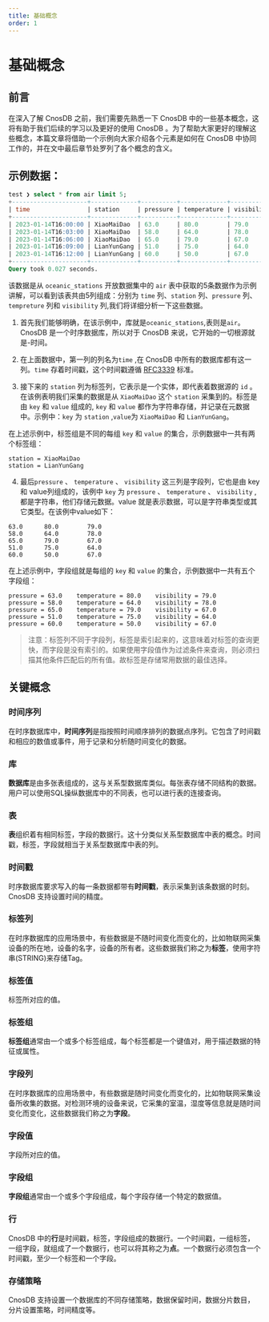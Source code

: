 ```yaml
---
title: 基础概念
order: 1
---
```


# 基础概念

## 前言

在深入了解 CnosDB 之前，我们需要先熟悉一下 CnosDB 中的一些基本概念，这将有助于我们后续的学习以及更好的使用 CnosDB 。为了帮助大家更好的理解这些概念，本篇文章将借助一个示例向大家介绍各个元素是如何在 CnosDB 中协同工作的，并在文中最后章节处罗列了各个概念的含义。

## 示例数据：

```sql
test ❯ select * from air limit 5;
+---------------------+-------------+----------+-------------+------------+
| time                | station     | pressure | temperature | visibility |
+---------------------+-------------+----------+-------------+------------+
| 2023-01-14T16:00:00 | XiaoMaiDao  | 63.0     | 80.0        | 79.0       |
| 2023-01-14T16:03:00 | XiaoMaiDao  | 58.0     | 64.0        | 78.0       |
| 2023-01-14T16:06:00 | XiaoMaiDao  | 65.0     | 79.0        | 67.0       |
| 2023-01-14T16:09:00 | LianYunGang | 51.0     | 75.0        | 64.0       |
| 2023-01-14T16:12:00 | LianYunGang | 60.0     | 50.0        | 67.0       |
+---------------------+-------------+----------+-------------+------------+
Query took 0.027 seconds.
```

该数据是从 `oceanic_stations` 开放数据集中的 `air` 表中获取的5条数据作为示例讲解，可以看到该表共由5列组成：分别为 `time` 列、`station` 列、`pressure` 列、`tempreture` 列和 `visibility` 列,我们将详细分析一下这些数据。

1. 首先我们能够明确，在该示例中，库就是`oceanic_stations`,表则是`air`。CnosDB 是一个时序数据库，所以对于 CnosDB 来说，它开始的一切根源就是-时间。

2. 在上面数据中，第一列的列名为`time` ,在 CnosDB 中所有的数据库都有这一列。`time` 存着时间戳，这个时间戳遵循 [RFC3339](https://www.ietf.org/rfc/rfc3339.txt) 标准。

3. 接下来的 `station` 列为标签列，它表示是一个实体，即代表着数据源的 `id` 。在该例表明我们采集的数据是从 `XiaoMaiDao` 这个 `station` 采集到的。标签是由 `key` 和 `value` 组成的, `key` 和 `value` 都作为字符串存储，并记录在元数据中。示例中：`key` 为 `station` ,`value`为 `XiaoMaiDao` 和 `LianYunGang`。

在上述示例中，标签组是不同的每组 `key` 和 `value` 的集合，示例数据中一共有两个标签组：

```text
station = XiaoMaiDao
station = LianYunGang
```

4. 最后`pressure` 、 `temperature` 、 `visibility` 这三列是字段列，它也是由 key 和 value列组成的，该例中 `key` 为 `pressure` 、 `temperature` 、 `visibility` ,都是字符串，他们存储元数据。value 就是表示数据，可以是字符串类型或其它类型。在该例中value如下：

```text
63.0      80.0        79.0       
58.0      64.0        78.0       
65.0      79.0        67.0       
51.0      75.0        64.0       
60.0      50.0        67.0       
```

在上述示例中，字段组就是每组的 `key` 和 `value` 的集合，示例数据中一共有五个字段组：

```text
pressure = 63.0    temperature = 80.0    visibility = 79.0       
pressure = 58.0    temperature = 64.0    visibility = 78.0       
pressure = 65.0    temperature = 79.0    visibility = 67.0       
pressure = 51.0    temperature = 75.0    visibility = 64.0       
pressure = 60.0    temperature = 50.0    visibility = 67.0       
```

> 注意：标签列不同于字段列，标签是索引起来的，这意味着对标签的查询更快，而字段是没有索引的。如果使用字段值作为过滤条件来查询，则必须扫描其他条件匹配后的所有值。故标签是存储常用数据的最佳选择。

## 关键概念

### 时间序列

在时序数据库中，**时间序列**是指按照时间顺序排列的数据点序列。它包含了时间戳和相应的数值或事件，用于记录和分析随时间变化的数据。

### 库

**数据库**是由多张表组成的，这与关系型数据库类似。每张表存储不同结构的数据。用户可以使用SQL操纵数据库中的不同表，也可以进行表的连接查询。

### 表

**表**组织着有相同标签，字段的数据行。这十分类似关系型数据库中表的概念。时间戳，标签，字段就相当于关系型数据库中表的列。

### 时间戳

时序数据库要求写入的每一条数据都带有**时间戳**，表示采集到该条数据的时刻。CnosDB 支持设置时间的精度。

### 标签列

在时序数据库的应用场景中，有些数据是不随时间变化而变化的，比如物联网采集设备的所在地，设备的名字，设备的所有者。这些数据我们称之为**标签**，使用字符串(STRING)来存储Tag。

### 标签值

标签所对应的值。

### 标签组

**标签组**通常由一个或多个标签组成，每个标签都是一个键值对，用于描述数据的特征或属性。

### 字段列

在时序数据库的应用场景中，有些数据是随时间变化而变化的，比如物联网采集设备所收集的数据。对检测环境的设备来说，它采集的室温，湿度等信息就是随时间变化而变化，这些数据我们称之为**字段**。

### 字段值

字段所对应的值。

### 字段组

**字段组**通常由一个或多个字段组成，每个字段存储一个特定的数据值。

### 行

CnosDB 中的**行**是时间戳，标签，字段组成的数据行。一个时间戳，一组标签，一组字段，就组成了一个数据行，也可以将其称之为**点**。一个数据行必须包含一个时间戳，至少一个标签和一个字段。

### 存储策略

CnosDB 支持设置一个数据库的不同存储策略，数据保留时间，数据分片数目，分片设置策略，时间精度等。
